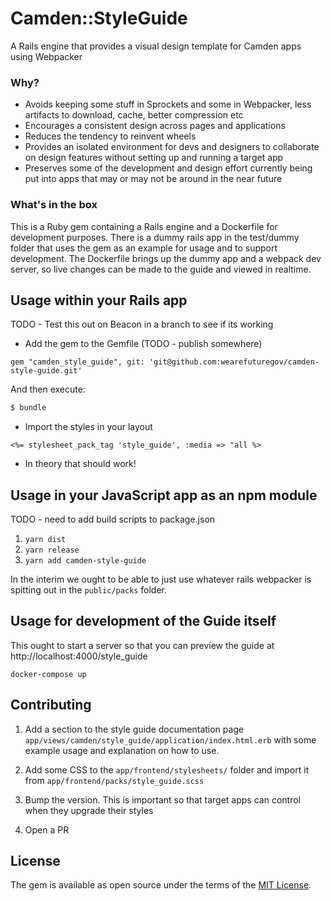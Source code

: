 # Camden::StyleGuide

A Rails engine that provides a visual design template for Camden apps using Webpacker

### Why?

- Avoids keeping some stuff in Sprockets and some in Webpacker, less artifacts to download, cache, better compression etc
- Encourages a consistent design across pages and applications
- Reduces the tendency to reinvent wheels
- Provides an isolated environment for devs and designers to collaborate on design features without setting up and running a target app
- Preserves some of the development and design effort currently being put into apps that may or may not be around in the near future

### What's in the box

This is a Ruby gem containing a Rails engine and a Dockerfile for development purposes. There is a dummy rails app in the test/dummy folder that uses the gem as an example for usage and to support development. The Dockerfile brings up the dummy app and a webpack dev server, so live changes can be made to the guide and viewed in realtime.

## Usage within your Rails app

TODO - Test this out on Beacon in a branch to see if its working

- Add the gem to the Gemfile (TODO - publish somewhere)

```
gem "camden_style_guide", git: 'git@github.com:wearefuturegov/camden-style-guide.git'
```

And then execute:
```bash
$ bundle
```

- Import the styles in your layout
```
<%= stylesheet_pack_tag 'style_guide', :media => "all %>
```

- In theory that should work!

## Usage in your JavaScript app as an npm module

TODO - need to add build scripts to package.json

1. `yarn dist`
2. `yarn release`
3. `yarn add camden-style-guide`

In the interim we ought to be able to just use whatever rails webpacker is spitting out in the `public/packs` folder.

## Usage for development of the Guide itself

This ought to start a server so that you can preview the guide at http://localhost:4000/style_guide

`docker-compose up`

## Contributing

1. Add a section to the style guide documentation page `app/views/camden/style_guide/application/index.html.erb` with some example usage and explanation on how to use. 

2. Add some CSS to the `app/frontend/stylesheets/` folder and import it from `app/frontend/packs/style_guide.scss`

3. Bump the version. This is important so that target apps can control when they upgrade their styles

4. Open a PR

## License
The gem is available as open source under the terms of the [MIT License](https://opensource.org/licenses/MIT).
